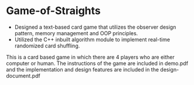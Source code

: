 # Game-of-Straights

- Designed a text-based card game that utilizes the observer design pattern, memory management and  OOP principles.
- Utilized the C++ inbuilt algorithm module to implement real-time randomized card shuffling.


This is a card based game in which there are 4 players who are either computer or human. The instructions of the game are included in demo.pdf and the implementation and design features are included in the design-document.pdf
